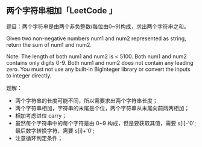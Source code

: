 ## 两个字符串相加「LeetCode 」

题目：两个字符串是由两个非负整数(每位由0~9)构成，求出两个字符串之和。

Given two non-negative numbers num1 and num2 represented as string, return the sum of num1 and num2.

Note:
The length of both num1 and num2 is < 5100.
Both num1 and num2 contains only digits 0-9.
Both num1 and num2 does not contain any leading zero.
You must not use any built-in BigInteger library or convert the inputs to integer directly.

题解：

* 两个字符串的长度可能不同，所以需要求出两个字符串长度；
* 两个字符串相加，字符串的末尾是个位，两个字符串从末尾向前两两相加；
* 相加考虑进位 carry；
* 虽然每个字符串中的每个字符是由 0~9 构成，但是要获取其值，需要 s[i]-'0'; 最后数字转换字符，需要 s[i]+'0';
* 注意循环判定条件；

